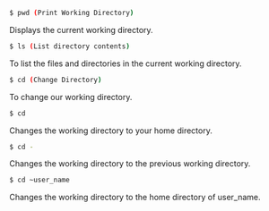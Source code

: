 
```sh
$ pwd (Print Working Directory)
```
Displays the current working directory.

```sh
$ ls (List directory contents)
```
To list the files and directories in the current working directory.

```sh
$ cd (Change Directory)
```
To change our working directory.

```sh
$ cd 
```
Changes the working directory to your home directory.

```sh
$ cd -
```
Changes the working directory to the previous working directory.

```sh
$ cd ~user_name
```
Changes the working directory to the home directory of user_name.
